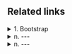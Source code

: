 ## Related links

<details>
  <summary>1. Bootstrap</summary>
    
  [Bootstrap front page](https://getbootstrap.com/docs/5.3/getting-started/introduction/)  
  [Button](https://getbootstrap.com/docs/5.3/components/buttons/)  
  [Navbar](https://getbootstrap.com/docs/5.3/components/navbar/)  
  [bootstrap ui kit](https://www.google.com.tw/search?q=bootstrap+ui+kit&sca_esv=dc4af9efbdb98de8&sxsrf=ADLYWIIFToE5aP9VABX-oBOcS3Gji1Z33A%3A1733965720988&source=hp&ei=mDdaZ--YOtDS1e8PpanggAY&iflsig=AL9hbdgAAAAAZ1pFqE259YwmJDKkxaqU4rS71iW6OK3x&oq=bootstrap+ui&gs_lp=Egdnd3Mtd2l6Igxib290c3RyYXAgdWkqAggBMgUQABiABDIFEAAYgAQyBRAAGIAEMggQABiABBjLATIIEAAYgAQYywEyCBAAGIAEGMsBMggQABiABBjLATIIEAAYgAQYywEyCBAAGIAEGMsBMggQABiABBjLAUjlQ1AAWJgncAB4AJABAJgBRaABtgWqAQIxMrgBAcgBAPgBAZgCDKAC1wXCAgoQIxiABBgnGIoFwgIEECMYJ8ICChAAGIAEGEMYigXCAhEQLhiABBixAxjRAxiDARjHAcICEBAAGIAEGLEDGEMYgwEYigXCAggQABiABBixA8ICCxAAGIAEGLEDGIMBmAMAkgcCMTKgB8JI&sclient=gws-wiz)    
  [Text](https://getbootstrap.com/docs/5.3/utilities/text/)  
  []()  
  []()  
  []()  
  []()  
</details>
<details>
  <summary>n. ---</summary>
  
    a---
</details>
<details>
  <summary>n. ---</summary>
  
    a---
</details>


